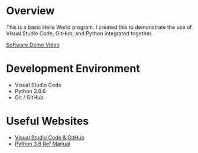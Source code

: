 # Overview

This is a basic Hello World program. I created this to demonstrate the use of Visual Studio Code, GitHub, and Python integrated together.

[Software Demo Video](http://youtube.link.goes.here)

# Development Environment

* Visual Studio Code
* Python 3.8.6
* Git / GitHub

# Useful Websites

* [Visual Studio Code & GitHub](http://visualstudio.com/docs/editor/versioncontrol)
* [Python 3.8 Ref Manual](http://docs.python.org/3.8/library/index.html)